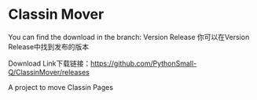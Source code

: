 # Classin Mover
You can find the download in the branch: Version Release 你可以在Version Release中找到发布的版本

Download Link下载链接：https://github.com/PythonSmall-Q/ClassinMover/releases

A project to move Classin Pages
